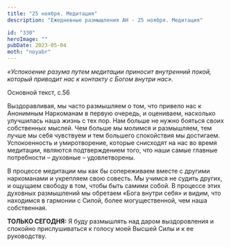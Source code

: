 ```yaml
---
title: "25 ноября. Медитация"
description: "Ежедневные размышления АН - 25 ноября. Медитация"

id: "330"
heroImage: ""
pubDate: 2023-05-04
moth: "noyabr"
---
```


_«Успокоение разума путем медитации приносит внутренний покой, который
приводит нас к контакту с Богом внутри нас»._

Основной текст, с.56

Выздоравливая, мы часто размышляем о том, что привело нас к Анонимным
Наркоманам в первую очередь, и оцениваем, насколько улучшилась наша жизнь с
тех пор. Нам больше не нужно бояться своих собственных мыслей. Чем больше мы
молимся и размышляем, тем лучше мы себя чувствуем и тем большего спокойствия
мы достигаем. Успокоенность и умиротворение, которые снисходят на нас во время
медитации, являются подтверждением того, что наши самые главные потребности –
духовные – удовлетворены.

В процессе медитации мы как бы сопереживаем вместе с другими наркоманами и
укрепляем свою совесть. Мы учимся не судить других, и ощущаем свободу в том,
чтобы быть самими собой. В процессе этих духовных размышлений мы обретаем
«Бога внутри себя» и видим, что находимся в гармонии с Силой, более
могущественной, чем наша собственная.

**ТОЛЬКО СЕГОДНЯ:** Я буду размышлять над даром выздоровления и спокойно
прислушиваться к голосу моей Высшей Силы и к ее руководству.
